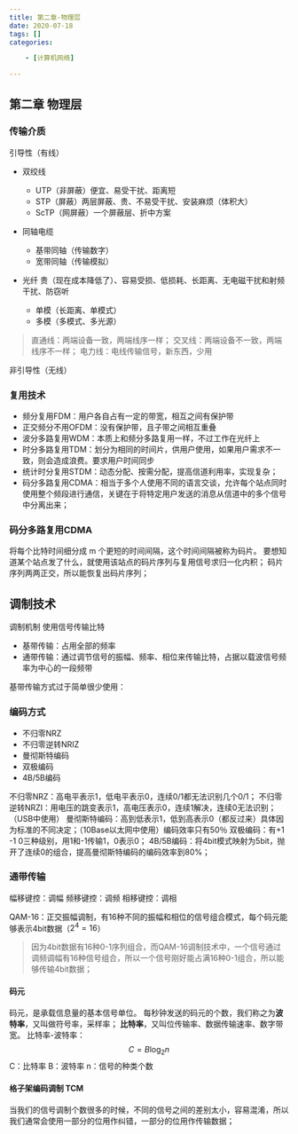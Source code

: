 ```yaml
---
title: 第二章-物理层
date: 2020-07-18
tags: []
categories: 

    - [计算机网络]

---
```


## 第二章 物理层

### 传输介质

引导性（有线）

* 双绞线

  + UTP（非屏蔽）便宜、易受干扰、距离短
  + STP（屏蔽）两层屏蔽、贵、不易受干扰、安装麻烦（体积大）
  + ScTP（网屏蔽）一个屏蔽层、折中方案

* 同轴电缆
  + 基带同轴（传输数字）
  + 宽带同轴（传输模拟）
* 光纤 贵（现在成本降低了）、容易受损、低损耗、长距离、无电磁干扰和射频干扰、防窃听
  + 单模（长距离、单模式）
  + 多模（多模式、多光源）

> 直通线：两端设备一致，两端线序一样；
> 交叉线：两端设备不一致，两端线序不一样；
> 电力线：电线传输信号，新东西，少用

非引导性（无线）

### 复用技术

* 频分复用FDM：用户各自占有一定的带宽，相互之间有保护带
* 正交频分不用OFDM：没有保护带，且子带之间相互重叠
* 波分多路复用WDM：本质上和频分多路复用一样，不过工作在光纤上
* 时分多路复用TDM：划分为相同的时间片，供用户使用，如果用户需求不一致，则会造成浪费。要求用户时间同步
* 统计时分复用STDM：动态分配、按需分配，提高信道利用率，实现复杂；
* 码分多路复用CDMA：相当于多个人使用不同的语言交谈，允许每个站点同时使用整个频段进行通信，关键在于将特定用户发送的消息从信道中的多个信号中分离出来；

### 码分多路复用CDMA

将每个比特时间细分成 m 个更短的时间间隔，这个时间间隔被称为码片。
要想知道某个站点发了什么，就使用该站点的码片序列与复用信号求归一化内积；
码片序列两两正交，所以能恢复出码片序列；

## 调制技术

调制机制
使用信号传输比特

* 基带传输：占用全部的频率
* 通带传输：通过调节信号的振幅、频率、相位来传输比特，占据以载波信号频率为中心的一段频带

基带传输方式过于简单很少使用：

### 编码方式

* 不归零NRZ
* 不归零逆转NRIZ
* 曼彻斯特编码
* 双极编码
* 4B/5B编码

不归零NRZ：高电平表示1，低电平表示0，连续0/1都无法识别几个0/1；
不归零逆转NRZI：用电压的跳变表示1，高电压表示0，连续1解决，连续0无法识别；（USB中使用）
曼彻斯特编码：高到低表示1，低到高表示0（都反过来）具体因为标准的不同决定；（10Base以太网中使用）编码效率只有50％
双极编码：有+1 -1 0三种级别，用1和-1传输1，0表示0；
4B/5B编码：将4bit模式映射为5bit，抛开了连续0的组合，提高曼彻斯特编码的编码效率到80%；

### 通带传输

幅移键控：调幅
频移键控：调频
相移键控：调相

QAM-16：正交振幅调制，有16种不同的振幅和相位的信号组合模式，每个码元能够表示4bit数据（$2^4=16$）

> 因为4bit数据有16种0-1序列组合，而QAM-16调制技术中，一个信号通过调频调幅有16种信号组合，所以一个信号刚好能占满16种0-1组合，所以能够传输4bit数据；

#### 码元

码元，是承载信息量的基本信号单位。
每秒钟发送的码元的个数，我们称之为**波特率**，又叫做符号率，采样率；
**比特率**，又叫位传输率、数据传输速率、数字带宽。
比特率-波特率：
$$
C = B \log_2 n
$$
C：比特率
B：波特率
n：信号的种类个数

#### 格子架编码调制 TCM

当我们的信号调制个数很多的时候，不同的信号之间的差别太小，容易混淆，所以我们通常会使用一部分的位用作纠错，一部分的位用作传输数据；
